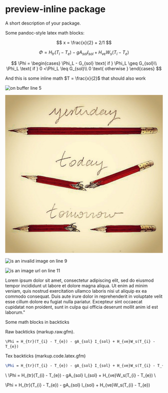 # preview-inline package

A short description of your package.

Some pandoc-style latex math blocks:

$$
x = \frac{x}{2} + 2/1
$$

$$
\Phi = H_{tr}(T_{i} - T_{e}) - gA_{sol} I_{sol} + H_{ve}W_s(T_{i} - T_{e})
$$

$$
\Phi = \begin{cases}
\Phi_L - G_{sol} \text{ if } \Phi_L \geq G_{sol}\\
\Phi_L \text{ if }  0 <\Phi_L \leq G_{sol}\\
0 \text{ otherwise }
\end{cases}
$$

And this is some inline math $T = \frac{x}{2}$ that should also work





![on buffer line 5](/Users/jonathanchambers/Pictures/gravatar.jpg)

![on buffer line 7](test-image.jpg)

![is an invalid image on line 9](05.jpg)

![is an image url on line 11](http://imgs.xkcd.com/comics/the_martian.png)


Lorem ipsum dolor sit amet, consectetur adipiscing elit, sed do eiusmod tempor incididunt ut labore et dolore magna aliqua. Ut enim ad minim veniam, quis nostrud exercitation ullamco laboris nisi ut aliquip ex ea commodo consequat. Duis aute irure dolor in reprehenderit in voluptate velit esse cillum dolore eu fugiat nulla pariatur. Excepteur sint occaecat cupidatat non proident, sunt in culpa qui officia deserunt mollit anim id est laborum."




Some math blocks in backticks

Raw backticks (markup.raw.gfm).

```
\Phi = H_{tr}(T_{i} - T_{e}) - gA_{sol} I_{sol} + H_{ve}W_s(T_{i} - T_{e})
```


Tex backticks (markup.code.latex.gfm)

```tex
\Phi = H_{tr}(T_{i} - T_{e}) - gA_{sol} I_{sol} + H_{ve}W_s(T_{i} - T_{e})
```

\\
  \Phi = H_{tr}(T_{i} - T_{e}) - gA_{sol} I_{sol} + H_{ve}W_s(T_{i} - T_{e})
\\


\Phi = H_{tr}(T_{i} - T_{e}) - gA_{sol} I_{sol} + H_{ve}W_s(T_{i} - T_{e})
